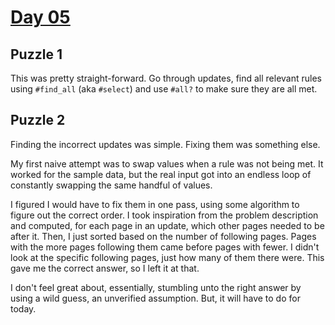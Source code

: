 # [Day 05](https://adventofcode.com/2024/day/5)

## Puzzle 1

This was pretty straight-forward.  Go through updates, find all relevant rules
using `#find_all` (aka `#select`) and use `#all?` to make sure they are all met.

## Puzzle 2

Finding the incorrect updates was simple.  Fixing them was something else.

My first naive attempt was to swap values when a rule was not being met.  It
worked for the sample data, but the real input got into an endless loop of
constantly swapping the same handful of values.

I figured I would have to fix them in one pass, using some algorithm to figure
out the correct order.  I took inspiration from the problem description and
computed, for each page in an update, which other pages needed to be after it.
Then, I just sorted based on the number of following pages.  Pages with the more
pages following them came before pages with fewer.  I didn't look at the
specific following pages, just how many of them there were.  This gave me the
correct answer, so I left it at that.

I don't feel great about, essentially, stumbling unto the right answer by using
a wild guess, an unverified assumption.  But, it will have to do for today.
